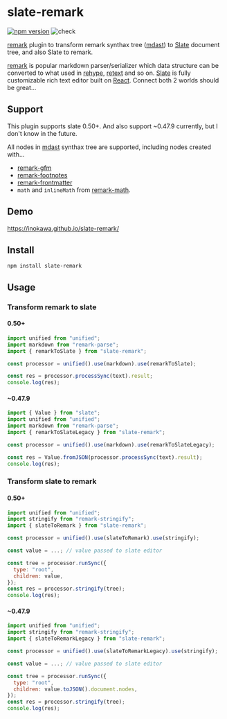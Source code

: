 # slate-remark

[![npm version](https://badge.fury.io/js/slate-remark.svg)](https://badge.fury.io/js/slate-remark) ![check](https://github.com/inokawa/slate-remark/workflows/check/badge.svg)

[remark](https://github.com/remarkjs/remark) plugin to transform remark synthax tree ([mdast](https://github.com/syntax-tree/mdast)) to [Slate](https://github.com/ianstormtaylor/slate) document tree, and also Slate to remark.

[remark](https://github.com/remarkjs/remark) is popular markdown parser/serializer which data structure can be converted to what used in [rehype](https://github.com/rehypejs/rehype), [retext](https://github.com/retextjs/retext) and so on. [Slate](https://github.com/ianstormtaylor/slate) is fully customizable rich text editor built on [React](https://github.com/facebook/react). Connect both 2 worlds should be great...

## Support

This plugin supports slate 0.50+.
And also support ~0.47.9 currently, but I don't know in the future.

All nodes in [mdast](https://github.com/syntax-tree/mdast) synthax tree are supported, including nodes created with...

- [remark-gfm](https://github.com/remarkjs/remark-gfm)
- [remark-footnotes](https://github.com/remarkjs/remark-footnotes)
- [remark-frontmatter](https://github.com/remarkjs/remark-frontmatter)
- `math` and `inlineMath` from [remark-math](https://github.com/remarkjs/remark-math).

## Demo

https://inokawa.github.io/slate-remark/

## Install

```
npm install slate-remark
```

## Usage

### Transform remark to slate

#### 0.50+

```javascript
import unified from "unified";
import markdown from "remark-parse";
import { remarkToSlate } from "slate-remark";

const processor = unified().use(markdown).use(remarkToSlate);

const res = processor.processSync(text).result;
console.log(res);
```

#### ~0.47.9

```javascript
import { Value } from "slate";
import unified from "unified";
import markdown from "remark-parse";
import { remarkToSlateLegacy } from "slate-remark";

const processor = unified().use(markdown).use(remarkToSlateLegacy);

const res = Value.fromJSON(processor.processSync(text).result);
console.log(res);
```

### Transform slate to remark

#### 0.50+

```javascript
import unified from "unified";
import stringify from "remark-stringify";
import { slateToRemark } from "slate-remark";

const processor = unified().use(slateToRemark).use(stringify);

const value = ...; // value passed to slate editor

const tree = processor.runSync({
  type: "root",
  children: value,
});
const res = processor.stringify(tree);
console.log(res);
```

#### ~0.47.9

```javascript
import unified from "unified";
import stringify from "remark-stringify";
import { slateToRemarkLegacy } from "slate-remark";

const processor = unified().use(slateToRemarkLegacy).use(stringify);

const value = ...; // value passed to slate editor

const tree = processor.runSync({
  type: "root",
  children: value.toJSON().document.nodes,
});
const res = processor.stringify(tree);
console.log(res);
```
